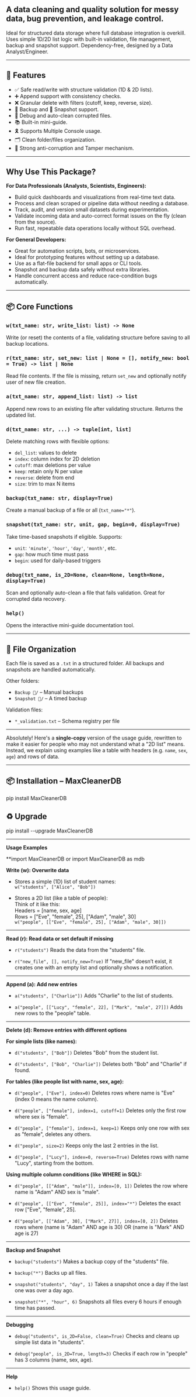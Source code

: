 ## A data cleaning and quality solution for messy data, bug prevention, and leakage control.

Ideal for structured data storage where full database integration is overkill. Uses simple 1D/2D list logic with built-in validation, file management, backup and snapshot support. Dependency-free, designed by a Data Analyst/Engineer.

---

## 🚀 Features

- ✅ Safe read/write with structure validation (1D & 2D lists).
- ➕ Append support with consistency checks.
- ❌ Granular delete with filters (cutoff, keep, reverse, size).
- 💾 Backup and 📸 Snapshot support.
- 🧹 Debug and auto-clean corrupted files.
- 📚 Built-in mini-guide.
- 🎗️ Supports Multiple Console usage.
- 🗂️ Clean folder/files organization.
- 💪 Strong anti-corruption and Tamper mechanism.

---

## Why Use This Package?

**For Data Professionals (Analysts, Scientists, Engineers):**

* Build quick dashboards and visualizations from real-time text data.
* Process and clean scraped or pipeline data without needing a database.
* Track, audit, and version small datasets during experimentation.
* Validate incoming data and auto-correct format issues on the fly (clean from the source).
* Run fast, repeatable data operations locally without SQL overhead.

**For General Developers:**

* Great for automation scripts, bots, or microservices.
* Ideal for prototyping features without setting up a database.
* Use as a flat-file backend for small apps or CLI tools.
* Snapshot and backup data safely without extra libraries.
* Handle concurrent access and reduce race-condition bugs automatically.

---

## 📦 Core Functions

### `w(txt_name: str, write_list: list) -> None`

Write (or reset) the contents of a file, validating structure before saving to all backup locations.

### `r(txt_name: str, set_new: list | None = [], notify_new: bool = True) -> list | None`

Read file contents. If the file is missing, return `set_new` and optionally notify user of new file creation.

### `a(txt_name: str, append_list: list) -> list`

Append new rows to an existing file after validating structure. Returns the updated list.

### `d(txt_name: str, ...) -> tuple[int, list]`

Delete matching rows with flexible options:
- `del_list`: values to delete
- `index`: column index for 2D deletion
- `cutoff`: max deletions per value
- `keep`: retain only N per value
- `reverse`: delete from end
- `size`: trim to max N items

### `backup(txt_name: str, display=True)`

Create a manual backup of a file or all (`txt_name="*"`).

### `snapshot(txt_name: str, unit, gap, begin=0, display=True)`

Take time-based snapshots if eligible. Supports:
- `unit`: `'minute'`, `'hour'`, `'day'`, `'month'`, etc.
- `gap`: how much time must pass
- `begin`: used for daily-based triggers

### `debug(txt_name, is_2D=None, clean=None, length=None, display=True)`

Scan and optionally auto-clean a file that fails validation. Great for corrupted data recovery.

### `help()`

Opens the interactive mini-guide documentation tool.

---

## 📁 File Organization

Each file is saved as a `.txt` in a structured folder. All backups and snapshots are handled automatically.

Other folders:
- `Backup 💾/` – Manual backups
- `Snapshot 📸/` – A timed backup

Validation files:
- `*_validation.txt` – Schema registry per file

---
Absolutely! Here's a **single-copy** version of the usage guide, rewritten to make it easier for people who may not understand what a "2D list" means. Instead, we explain using examples like a table with headers (e.g. `name`, `sex`, `age`) and rows of data.

---

## 📦 Installation – MaxCleanerDB

pip install MaxCleanerDB

## ♻️ Upgrade

pip install --upgrade MaxCleanerDB

---

**Usage Examples**

**import MaxCleanerDB or import MaxCleanerDB as mdb 

**Write (w): Overwrite data**

* Stores a simple (1D) list of student names:  
  `w("students", ["Alice", "Bob"])`

* Stores a 2D list (like a table of people):  
  Think of it like this:<br>
  Headers = [name, sex, age]<br>
  Rows = ["Eve", "female", 25], ["Adam", "male", 30]<br>
  `w("people", [["Eve", "female", 25], ["Adam", "male", 30]])`

---

**Read (r): Read data or set default if missing**

* `r("students")`
  Reads the data from the "students" file.

* `r("new_file", [], notify_new=True)`
  If "new\_file" doesn’t exist, it creates one with an empty list and optionally shows a notification.

---

**Append (a): Add new entries**

* `a("students", ["Charlie"])`
  Adds "Charlie" to the list of students.

* `a("people", [["Lucy", "female", 22], ["Mark", "male", 27]])`
  Adds new rows to the "people" table.

---

**Delete (d): Remove entries with different options**

**For simple lists (like names):**

* `d("students", ["Bob"])`
  Deletes "Bob" from the student list.

* `d("students", ["Bob", "Charlie"])`
  Deletes both "Bob" and "Charlie" if found.

**For tables (like people list with name, sex, age):**

* `d("people", ["Eve"], index=0)`
  Deletes rows where name is "Eve" (index 0 means the name column).

* `d("people", ["female"], index=1, cutoff=1)`
  Deletes only the first row where sex is "female".

* `d("people", ["female"], index=1, keep=1)`
  Keeps only one row with sex as "female", deletes any others.

* `d("people", size=2)`
  Keeps only the last 2 entries in the list.

* `d("people", ["Lucy"], index=0, reverse=True)`
  Deletes rows with name "Lucy", starting from the bottom.

**Using multiple column conditions (like WHERE in SQL):**

* `d("people", [["Adam", "male"]], index=[0, 1])`
  Deletes the row where name is "Adam" AND sex is "male".

* `d("people", [["Eve", "female", 25]], index="*")`
  Deletes the exact row \["Eve", "female", 25].

* `d("people", [["Adam", 30], ["Mark", 27]], index=[0, 2])`
  Deletes rows where (name is "Adam" AND age is 30) OR (name is "Mark" AND age is 27)

---

**Backup and Snapshot**

* `backup("students")`
  Makes a backup copy of the "students" file.

* `backup("*")`
  Backs up all files.

* `snapshot("students", "day", 1)`
  Takes a snapshot once a day if the last one was over a day ago.

* `snapshot("*", "hour", 6)`
  Snapshots all files every 6 hours if enough time has passed.

---

**Debugging**

* `debug("students", is_2D=False, clean=True)`
  Checks and cleans up simple list data in "students".

* `debug("people", is_2D=True, length=3)`
  Checks if each row in "people" has 3 columns (name, sex, age).

---

**Help**

* `help()`
  Shows this usage guide.

